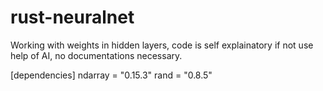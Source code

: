 # rust-neuralnet
Working with weights in hidden layers,
code is self explainatory if not use help of AI,
no documentations necessary.

[dependencies]
ndarray = "0.15.3"
rand = "0.8.5"
